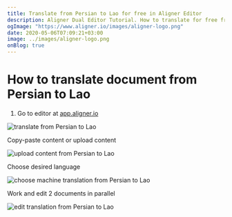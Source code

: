 ```yaml
---
title: Translate from Persian to Lao for free in Aligner Editor
description: Aligner Dual Editor Tutorial. How to translate for free from Persian to Lao. Aligner is multilingual document management platform. 
ogImage: "https://www.aligner.io/images/aligner-logo.png"
date: 2020-05-06T07:09:21+03:00
image: ../images/aligner-logo.png
onBlog: true
---
```


# How to translate document from Persian to Lao

1. Go to editor at [app.aligner.io](https://app.aligner.io "Aligner App web page")

![translate from Persian to Lao](../aligner-blank-editor.png "translate from Persian to Lao")

Copy-paste content or upload content

![upload content from Persian to Lao](../aligner-uploaded-document.png "upload content from Persian to Lao")

Choose desired language

![choose machine translation from Persian to Lao](../aligner-language-dropdown.png "choose machine translation from Persian to Lao")

Work and edit 2 documents in parallel

![edit translation from Persian to Lao](../aligner-double-sitded-editor.png "edit translation from Persian to Lao")

